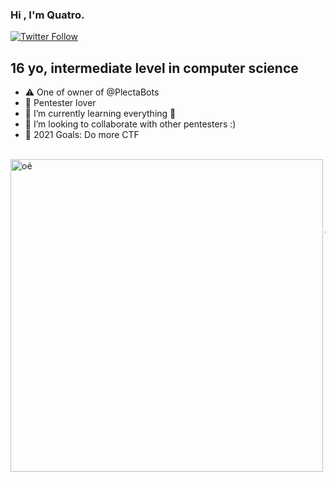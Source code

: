 ### Hi , I'm Quatro.

[![Twitter Follow](https://img.shields.io/twitter/follow/ElQuatroo?color=1DA1F2&logo=twitter&style=for-the-badge)](https://twitter.com/intent/follow?original_referer=https%3A%2F%2Fgithub.com%2FcodeQuatro&screen_name=ElQuatroo)

## 16 yo, intermediate level in computer science
 
- ⚠️ One of owner of @PlectaBots
- 🔭 Pentester lover 
- 🌱 I’m currently learning everything 🤣
- 👯 I’m looking to collaborate with other pentesters :)
- 🥅 2021 Goals: Do more CTF

<br />


<img align="left" alt="oé" width="500px" src="http://ani-github.github.io/animegifs/death-note/lookingaround.gif" />

<br />
<br />
<br />
<br />


<br />
<br />

---


